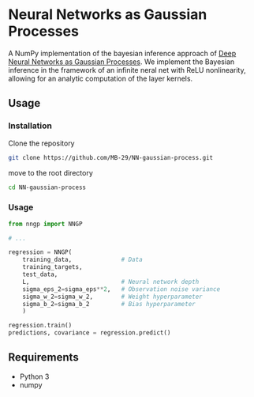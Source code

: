 # Neural Networks as Gaussian Processes


A NumPy implementation of the bayesian inference approach of [Deep Neural Networks as Gaussian Processes](https://arxiv.org/abs/1711.00165). We implement the Bayesian inference in the framework of an infinite neral net with ReLU nonlinearity, allowing for an analytic computation of the layer kernels. 

## Usage

### Installation

Clone the repository
```bash
git clone https://github.com/MB-29/NN-gaussian-process.git
```
move to the root directory

```bash
cd NN-gaussian-process
```

### Usage


```python
from nngp import NNGP

# ... 

regression = NNGP(
    training_data,              # Data
    training_targets,
    test_data,
    L,                          # Neural network depth
    sigma_eps_2=sigma_eps**2,   # Observation noise variance
    sigma_w_2=sigma_w_2,        # Weight hyperparameter
    sigma_b_2=sigma_b_2         # Bias hyperparameter
    )

regression.train()
predictions, covariance = regression.predict()

```


## Requirements
* Python 3
* numpy